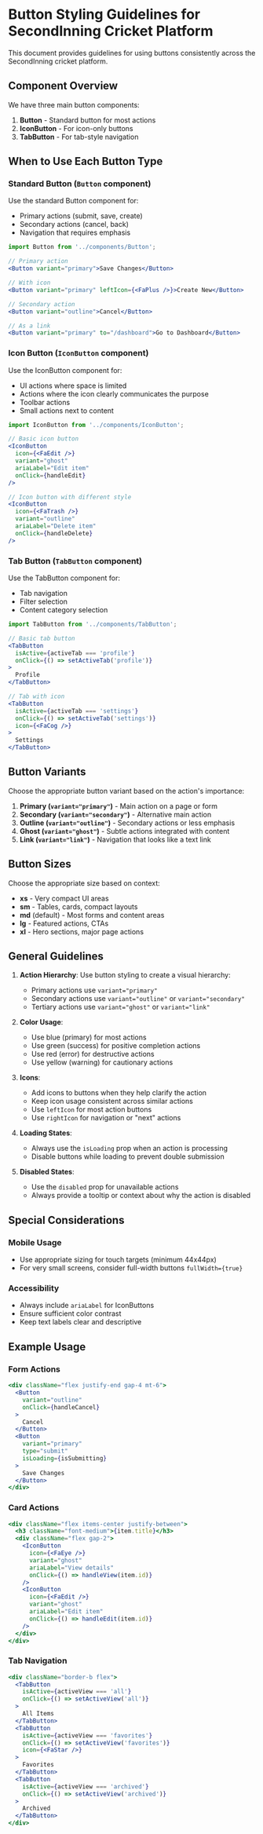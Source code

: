 # Button Styling Guidelines for SecondInning Cricket Platform

This document provides guidelines for using buttons consistently across the SecondInning cricket platform.

## Component Overview

We have three main button components:

1. **Button** - Standard button for most actions
2. **IconButton** - For icon-only buttons
3. **TabButton** - For tab-style navigation

## When to Use Each Button Type

### Standard Button (`Button` component)

Use the standard Button component for:
- Primary actions (submit, save, create)
- Secondary actions (cancel, back)
- Navigation that requires emphasis

```jsx
import Button from '../components/Button';

// Primary action
<Button variant="primary">Save Changes</Button>

// With icon
<Button variant="primary" leftIcon={<FaPlus />}>Create New</Button>

// Secondary action
<Button variant="outline">Cancel</Button>

// As a link
<Button variant="primary" to="/dashboard">Go to Dashboard</Button>
```

### Icon Button (`IconButton` component)

Use the IconButton component for:
- UI actions where space is limited
- Actions where the icon clearly communicates the purpose
- Toolbar actions
- Small actions next to content

```jsx
import IconButton from '../components/IconButton';

// Basic icon button
<IconButton 
  icon={<FaEdit />} 
  variant="ghost" 
  ariaLabel="Edit item" 
  onClick={handleEdit} 
/>

// Icon button with different style
<IconButton 
  icon={<FaTrash />} 
  variant="outline" 
  ariaLabel="Delete item" 
  onClick={handleDelete}
/>
```

### Tab Button (`TabButton` component)

Use the TabButton component for:
- Tab navigation
- Filter selection
- Content category selection

```jsx
import TabButton from '../components/TabButton';

// Basic tab button
<TabButton 
  isActive={activeTab === 'profile'} 
  onClick={() => setActiveTab('profile')}
>
  Profile
</TabButton>

// Tab with icon
<TabButton 
  isActive={activeTab === 'settings'} 
  onClick={() => setActiveTab('settings')}
  icon={<FaCog />}
>
  Settings
</TabButton>
```

## Button Variants

Choose the appropriate button variant based on the action's importance:

1. **Primary (`variant="primary"`)** - Main action on a page or form
2. **Secondary (`variant="secondary"`)** - Alternative main action
3. **Outline (`variant="outline"`)** - Secondary actions or less emphasis
4. **Ghost (`variant="ghost"`)** - Subtle actions integrated with content
5. **Link (`variant="link"`)** - Navigation that looks like a text link

## Button Sizes

Choose the appropriate size based on context:

- **xs** - Very compact UI areas
- **sm** - Tables, cards, compact layouts
- **md** (default) - Most forms and content areas
- **lg** - Featured actions, CTAs
- **xl** - Hero sections, major page actions

## General Guidelines

1. **Action Hierarchy**: Use button styling to create a visual hierarchy:
   - Primary actions use `variant="primary"`
   - Secondary actions use `variant="outline"` or `variant="secondary"`
   - Tertiary actions use `variant="ghost"` or `variant="link"`

2. **Color Usage**:
   - Use blue (primary) for most actions
   - Use green (success) for positive completion actions
   - Use red (error) for destructive actions
   - Use yellow (warning) for cautionary actions

3. **Icons**:
   - Add icons to buttons when they help clarify the action
   - Keep icon usage consistent across similar actions
   - Use `leftIcon` for most action buttons
   - Use `rightIcon` for navigation or "next" actions

4. **Loading States**:
   - Always use the `isLoading` prop when an action is processing
   - Disable buttons while loading to prevent double submission

5. **Disabled States**:
   - Use the `disabled` prop for unavailable actions
   - Always provide a tooltip or context about why the action is disabled

## Special Considerations

### Mobile Usage
- Use appropriate sizing for touch targets (minimum 44x44px)
- For very small screens, consider full-width buttons `fullWidth={true}`

### Accessibility
- Always include `ariaLabel` for IconButtons
- Ensure sufficient color contrast
- Keep text labels clear and descriptive

## Example Usage

### Form Actions

```jsx
<div className="flex justify-end gap-4 mt-6">
  <Button 
    variant="outline" 
    onClick={handleCancel}
  >
    Cancel
  </Button>
  <Button 
    variant="primary" 
    type="submit" 
    isLoading={isSubmitting}
  >
    Save Changes
  </Button>
</div>
```

### Card Actions

```jsx
<div className="flex items-center justify-between">
  <h3 className="font-medium">{item.title}</h3>
  <div className="flex gap-2">
    <IconButton 
      icon={<FaEye />} 
      variant="ghost" 
      ariaLabel="View details"
      onClick={() => handleView(item.id)} 
    />
    <IconButton 
      icon={<FaEdit />} 
      variant="ghost" 
      ariaLabel="Edit item"
      onClick={() => handleEdit(item.id)} 
    />
  </div>
</div>
```

### Tab Navigation

```jsx
<div className="border-b flex">
  <TabButton 
    isActive={activeView === 'all'} 
    onClick={() => setActiveView('all')}
  >
    All Items
  </TabButton>
  <TabButton 
    isActive={activeView === 'favorites'} 
    onClick={() => setActiveView('favorites')}
    icon={<FaStar />}
  >
    Favorites
  </TabButton>
  <TabButton 
    isActive={activeView === 'archived'} 
    onClick={() => setActiveView('archived')}
  >
    Archived
  </TabButton>
</div>
``` 